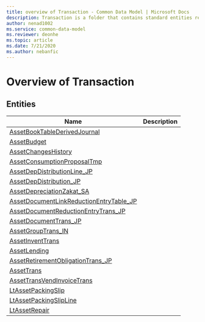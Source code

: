 ```yaml
---
title: overview of Transaction - Common Data Model | Microsoft Docs
description: Transaction is a folder that contains standard entities related to the Common Data Model.
author: nenad1002
ms.service: common-data-model
ms.reviewer: deonhe
ms.topic: article
ms.date: 7/21/2020
ms.author: nebanfic
---
```


# Overview of Transaction


## Entities

|Name|Description|
|---|---|
|[AssetBookTableDerivedJournal](AssetBookTableDerivedJournal.md)||
|[AssetBudget](AssetBudget.md)||
|[AssetChangesHistory](AssetChangesHistory.md)||
|[AssetConsumptionProposalTmp](AssetConsumptionProposalTmp.md)||
|[AssetDepDistributionLine_JP](AssetDepDistributionLine_JP.md)||
|[AssetDepDistribution_JP](AssetDepDistribution_JP.md)||
|[AssetDepreciationZakat_SA](AssetDepreciationZakat_SA.md)||
|[AssetDocumentLinkReductionEntryTable_JP](AssetDocumentLinkReductionEntryTable_JP.md)||
|[AssetDocumentReductionEntryTrans_JP](AssetDocumentReductionEntryTrans_JP.md)||
|[AssetDocumentTrans_JP](AssetDocumentTrans_JP.md)||
|[AssetGroupTrans_IN](AssetGroupTrans_IN.md)||
|[AssetInventTrans](AssetInventTrans.md)||
|[AssetLending](AssetLending.md)||
|[AssetRetirementObligationTrans_JP](AssetRetirementObligationTrans_JP.md)||
|[AssetTrans](AssetTrans.md)||
|[AssetTransVendInvoiceTrans](AssetTransVendInvoiceTrans.md)||
|[LtAssetPackingSlip](LtAssetPackingSlip.md)||
|[LtAssetPackingSlipLine](LtAssetPackingSlipLine.md)||
|[LtAssetRepair](LtAssetRepair.md)||
